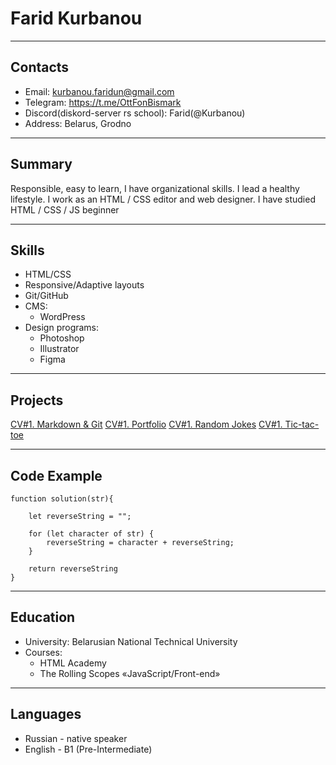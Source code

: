 # Farid Kurbanou

********************

## Contacts
* Email: kurbanou.faridun@gmail.com
* Telegram: https://t.me/OttFonBismark
* Discord(diskord-server rs school): Farid(@Kurbanou)
* Address: Belarus, Grodno

*********************

## Summary
Responsible, easy to learn, I have organizational skills. I lead a healthy lifestyle.
I work as an HTML / CSS editor and web designer. I have studied HTML / CSS / JS beginner 

********************

## Skills
* HTML/CSS
* Responsive/Adaptive layouts
* Git/GitHub
* CMS:
    + WordPress
* Design programs:
    + Photoshop
    + Illustrator
    + Figma

********************

## Projects
[CV#1. Markdown & Git](https://github.com/Kurbanou/rsschool-cv.git "CV#1. Markdown & Git")
[CV#1. Portfolio](https://github.com/Kurbanou/rsschool-cv.git "CV#1. Markdown & Git")
[CV#1. Random Jokes](https://github.com/Kurbanou/rsschool-cv.git "CV#1. Markdown & Git")
[CV#1. Tic-tac-toe](https://github.com/Kurbanou/rsschool-cv.git "CV#1. Markdown & Git")

********************

## Code Example
```
function solution(str){   
     
    let reverseString = "";

    for (let character of str) {
        reverseString = character + reverseString;
    }

    return reverseString
}
```

********************

## Education
* University: Belarusian National Technical University
* Courses:
    + HTML Academy
    + The Rolling Scopes «JavaScript/Front-end»
********************

## Languages
* Russian - native speaker
* English - B1 (Pre-Intermediate)
